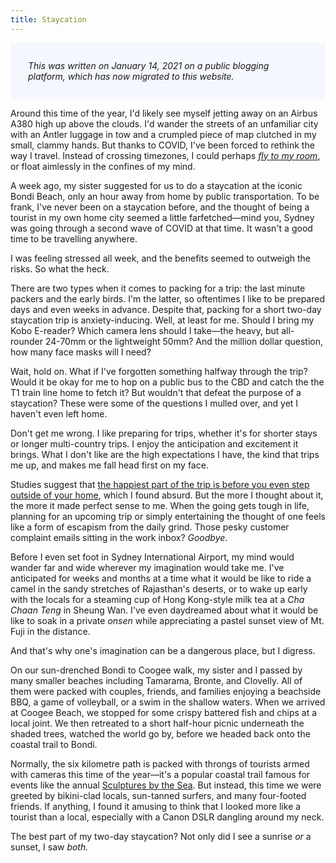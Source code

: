 ```yaml
---
title: Staycation
---
```


<p style="padding: 2em; background: #f5f7ff; border-radius: 4px;"><i>This was written on January 14, 2021 on a public blogging platform, which has now migrated to this website.</i></p>

Around this time of the year, I'd likely see myself jetting away on an Airbus A380 high up above the clouds. I'd wander the streets of an unfamiliar city with an Antler luggage in tow and a crumpled piece of map clutched in my small, clammy hands. But thanks to COVID, I've been forced to rethink the way I travel. Instead of crossing timezones, I could perhaps [*fly to my room*](https://www.rollingstone.com/music/music-features/bts-fly-to-my-room-song-you-need-to-know-1093419/), or float aimlessly in the confines of my mind. 

A week ago, my sister suggested for us to do a staycation at the iconic Bondi Beach, only an hour away from home by public transportation. To be frank, I've never been on a staycation before, and the thought of being a tourist in my own home city seemed a little farfetched—mind you, Sydney was going through a second wave of COVID at that time. It wasn't a good time to be travelling anywhere.

I was feeling stressed all week, and the benefits seemed to outweigh the risks. So what the heck.

There are two types when it comes to packing for a trip: the last minute packers and the early birds. I'm the latter, so oftentimes I like to be prepared days and even weeks in advance. Despite that, packing for a short two-day staycation trip is anxiety-inducing. Well, at least for me. Should I bring my Kobo E-reader? Which camera lens should I take—the heavy, but all-rounder 24-70mm or the lightweight 50mm? And the million dollar question, how many face masks will I need?

Wait, hold on. What if I've forgotten something halfway through the trip? Would it be okay for me to hop on a public bus to the CBD and catch the the T1 train line home to fetch it? But wouldn't that defeat the purpose of a staycation? These were some of the questions I mulled over, and yet I haven't even left home.

Don't get me wrong. I like preparing for trips, whether it's for shorter stays or longer multi-country trips. I enjoy the anticipation and excitement it brings. What I don't like are the high expectations I have, the kind that trips me up, and makes me fall head first on my face.

Studies suggest that [the happiest part of the trip is before you even step outside of your home](https://www.huffpost.com/entry/how-to-make-the-most-of-vacation_n_5755b42ae4b0eb20fa0e906d), which I found absurd. But the more I thought about it, the more it made perfect sense to me. When the going gets tough in life, planning for an upcoming trip or simply entertaining the thought of one feels like a form of escapism from the daily grind. Those pesky customer complaint emails sitting in the work inbox? _Goodbye_.

Before I even set foot in Sydney International Airport, my mind would wander far and wide wherever my imagination would take me. I've anticipated for weeks and months at a time what it would be like to ride a camel in the sandy stretches of Rajasthan's deserts, or to wake up early with the locals for a steaming cup of Hong Kong-style milk tea at a _Cha Chaan Teng_ in Sheung Wan. I've even daydreamed about what it would be like to soak in a private _onsen_ while appreciating a pastel sunset view of Mt. Fuji in the distance. 

And that's why one's imagination can be a dangerous place, but I digress.

On our sun-drenched Bondi to Coogee walk, my sister and I passed by many smaller beaches including Tamarama, Bronte, and Clovelly. All of them were packed with couples, friends, and families enjoying a beachside BBQ, a game of volleyball, or a swim in the shallow waters. When we arrived at Coogee Beach, we stopped for some crispy battered fish and chips at a local joint. We then retreated to a short half-hour picnic underneath the shaded trees, watched the world go by, before we headed back onto the coastal trail to Bondi.

Normally, the six kilometre path is packed with throngs of tourists armed with cameras this time of the year—it's a popular coastal trail famous for events like the annual [Sculptures by the Sea](https://sculpturebythesea.com/). But instead, this time we were greeted by bikini-clad locals, sun-tanned surfers, and many four-footed friends. If anything, I found it amusing to think that I looked more like a tourist than a local, especially with a Canon DSLR dangling around my neck.

The best part of my two-day staycation? Not only did I see a sunrise _or_ a sunset, I saw _both._